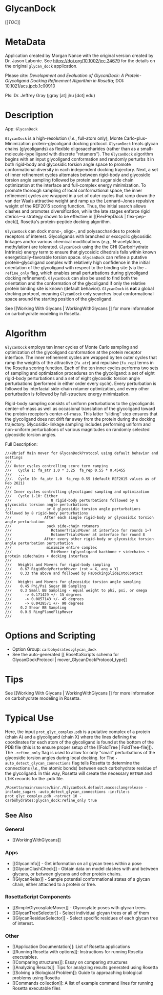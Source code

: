 GlycanDock
===========

[[_TOC_]]

MetaData
========

Application created by Morgan Nance with the original version created by Dr. Jason Labonte. See https://doi.org/10.1002/jcc.24679 for the details on the original `glycan_dock` application.

Please cite: _Development and Evaluation of GlycanDock: A Protein-Glycoligand Docking Refinement Algorithm in Rosetta_; DOI: [10.1021/acs.jpcb.1c00910](10.1021/acs.jpcb.1c00910)

PIs: Dr. Jeffrey Gray (jgray [at] jhu [dot] edu)


Description
===========

App: `GlycanDock`

`GlycanDock` is a high-resolution (_i.e._, full-atom only), Monte Carlo-plus-Minimization protein–glycoligand docking protocol. `GlycanDock` treats glycan chains (glycoligands) as flexible oligosaccharides (rather than as a small-molecule-type ligand with discrete "rotamers"). The `GlycanDock` algorithm begins with an input glycoligand conformation and randomly perturbs it in both rigid-body and glycosidic torsion angle space to promote conformational diversity in each independent docking trajectory. Next, a set of inner refinement cycles alternates between rigid-body and glycosidic torsion angle sampling followed by protein and sugar side chain optimization at the interface and full-complex energy minimization. To promote thorough sampling of local conformational space, the inner refinement cycles are wrapped in a set of outer cycles that ramp down the van der Waals attractive weight and ramp up the Lennard–Jones repulsive weight of the REF2015 scoring function. Thus, the initial search allows clashes and promotes diversification, while the late stages enforce rigid sterics—a strategy shown to be effective in [[FlexPepDock | flex-pep-dock]], Rosetta's protein–peptide docking algorithm.

`GlycanDock` can dock mono-, oligo-, and polysaccharides to protein receptors of interest. Glycoligands with branched or exocyclic glycosidic linkages and/or various chemical modifications (_e.g._, _N_-acetylation, methylation) are tolerated. `GlycanDock` using the the CHI (CarboHydrate Intrinsic) energy term to ensure that glycosidic dihedrals falls within known energetically-favorable torsion space. `GlycanDock` can refine a putative protein–glycoligand complex with relatively high confidence in the initial orientation of the glycoligand with respect to the binding site (via the `-refine_only` flag, which enables small perturbations during glycoligand docking refinement). `GlycanDock` can also be used to find both the orientation and the conformation of the glycoligand if only the relative protein binding site is known (default behavior). `GlycanDock` is **not** a global docking protocol, meaning `GlycanDock` only searches local conformational space around the starting position of the glycoligand.

See [[Working With Glycans | WorkingWithGlycans ]] for more information on carbohydrate modeling in Rosetta.

<!--- BEGIN_INTERNAL -->

Algorithm
=======
`GlycanDock` employs ten inner cycles of Monte Carlo sampling and optimization of the glycoligand conformation at the protein receptor interface. The inner refinement cycles are wrapped by ten outer cycles that ramp the weights of the attractive (`fa_atr`) and repulsive (`fa_rep`) terms in the Rosetta scoring function. Each of the ten inner cycles performs two sets of sampling and optimization procedures on the glycoligand: a set of eight rigid-body perturbations and a set of eight glycosidic torsion angle perturbations (performed in either order every cycle). Every perturbation is followed by interfacial side-chain rotamer optimization, and every other perturbation is followed by full-structure energy minimization.

Rigid-body sampling consists of uniform perturbations to the glycoligands center-of-mass as well as occasional translation of the glycoligand toward the protein receptor’s center-of-mass. This latter “sliding” step ensures that the glycoligand does not drift far away from the protein during the docking trajectory. Glycosidic-linkage sampling includes performing uniform and non-uniform perturbations of various magnitudes on randomly selected glycosidic torsion angles. 

Full Description:

```
///@brief Main mover for GlycanDockProtocol using default behavior and settings
///
/// Outer cycles controlling score term ramping
///   Cycle 1: fa_atr 1.0 * 3.25  fa_rep 0.55 * 0.45455
///   ...
///.  Cycle 10: fa_atr 1.0  fa_rep 0.55 (default REF2015 values as of Feb 2021)
///
/// Inner cycles controlling glycoligand sampling and optimization
///   Cycle 1-10: Either
///                  8 rigid-body perturbations followed by 8 glycosidic torsion angle perturbations
///                or 8 glycosidic torsion angle perturbations followed by 8 rigid-body perturbations
///               After each single rigid-body or glycosidic torsion angle perturbation
///                pack side-chain rotamers
///                  RotamerTrialsMover at interface for rounds 1–7
///                  RotamerTrialsMover at interface for round 8
///               After every other rigid-body or glycosidic torsion angle perturbation perturbation
///                minimize entire complex
///                  MinMover (glycoligand backbone + sidechains + protein sidechains + docking interface
///             
///   Weights and Movers for rigid-body sampling
///    0.67 RigidBodyPerturbMover (rot = X, ang = Y)
///    0.33 the above and followed by FaDockingSlideIntoContact
///
///   Weights and Movers for glycosidic torsion angle sampling
///    0.45 Phi/Psi Sugar BB Sampling
///    0.3 Small BB Sampling - equal weight to phi, psi, or omega
///      -> 0.171429 +/- 15 degrees
///      -> 0.0857143 +/- 45 degrees
///      -> 0.0428571 +/- 90 degrees
///    0.2 Shear BB Sampling
///    0.0.5 RingPlaneFlipMover
///
```

Options and Scripting
=======

 - Option Group: ```carbohydrates:glycan_dock```
 - See the auto-generated [[ RosettaScripts schema for GlycanDockProtocol | mover_GlycanDockProtocol_type]]



Tips
====
See [[Working With Glycans | WorkingWithGlycans ]] for more information on carbohydrate modeling in Rosetta.


Typical Use
===========
Here, the input `prot_glyc_complex.pdb` is a putative complex of a protein (chain A) and a glycoligand (chain X) where the lines defining the coordinates for each atom of the glycoligand is found at the bottom of the PDB file (this is to ensure proper setup of the [[FoldTree | FoldTree-file]]). The `-refine_only` flag is used to allow for only "small" perturbations of the glycosidic torsion angles during local docking. for The `-auto_detect_glycan_connections` flag tells Rosetta to determine the connections (_i.e._, the atomic bonds) between each carbohydrate residue of the glycoligand. In this way, Rosetta will create the necessary `HETNAM` and `LINK` records for the .pdb file.

```
/Rosetta/main/source/bin/./GlycanDock.default.macosclangrelease -include_sugars -auto_detect_glycan_connections -in:file:s prot_glyc_complex.pdb -nstruct 10 -carbohydrates:glycan_dock:refine_only true
```


<!--- END_INTERNAL -->

## See Also
### General
* [[WorkingWithGlycans]]

### Apps
* [[GlycanInfo]] - Get information on all glycan trees within a pose
* [[GlycanClashCheck]] - Obtain data on model clashes with and between glycans, or between glycans and other protein chains.
* [[GlycanRelax]] - Sample potential conformational states of a glycan chain, either attached to a protein or free.

### RosettaScript Components
* [[SimpleGlycosylateMover]] - Glycosylate poses with glycan trees.  
* [[GlycanTreeSelector]] - Select individual glcyan trees or all of them
* [[GlycanResidueSelector]] - Select specific residues of each glycan tree of interest.

### Other
* [[Application Documentation]]: List of Rosetta applications
* [[Running Rosetta with options]]: Instructions for running Rosetta executables.
* [[Comparing structures]]: Essay on comparing structures
* [[Analyzing Results]]: Tips for analyzing results generated using Rosetta
* [[Solving a Biological Problem]]: Guide to approaching biological problems using Rosetta
* [[Commands collection]]: A list of example command lines for running Rosetta executable files